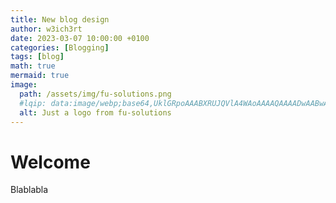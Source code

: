```yaml
---
title: New blog design
author: w3ich3rt
date: 2023-03-07 10:00:00 +0100
categories: [Blogging]
tags: [blog]
math: true
mermaid: true
image:
  path: /assets/img/fu-solutions.png
  #lqip: data:image/webp;base64,UklGRpoAAABXRUJQVlA4WAoAAAAQAAAADwAABwAAQUxQSDIAAAARL0AmbZurmr57yyIiqE8oiG0bejIYEQTgqiDA9vqnsUSI6H+oAERp2HZ65qP/VIAWAFZQOCBCAAAA8AEAnQEqEAAIAAVAfCWkAALp8sF8rgRgAP7o9FDvMCkMde9PK7euH5M1m6VWoDXf2FkP3BqV0ZYbO6NA/VFIAAAA
  alt: Just a logo from fu-solutions
---
```


# Welcome

Blablabla